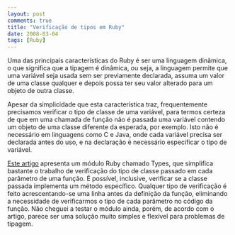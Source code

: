 ```yaml
---
layout: post
comments: true
title: "Verificação de tipos em Ruby"
date: 2008-03-04
tags: [Ruby]
---
```

Uma das principais características do Ruby é ser uma linguagem dinâmica, o que significa que a tipagem é dinâmica, ou seja, a linguagem permite que uma variável seja usada sem ser previamente declarada, assuma um valor de uma classe qualquer e depois possa ter seu valor alterado para um objeto de outra classe.

Apesar da simplicidade que esta característica traz, frequentemente precisamos verificar o tipo de classe de uma variável, para termos certeza de que em uma chamada de função não é passada uma variável contendo um objeto de uma classe diferente da esperada, por exemplo. Isto não é necessário em linguagens como C e Java, onde cada variável precisa ser declarada antes do uso, e na declaração é necessário especificar o tipo de variável.

[Este artigo](http://www.codecommit.com/blog/ruby/adding-type-checking-to-ruby) apresenta um módulo Ruby chamado Types, que simplifica bastante o trabalho de verificação do tipo de classe passado em cada parâmetro de uma função. É possível, inclusive, verificar se a classe passada implementa um método específico. Qualquer tipo de verificação é feito acrescentando-se uma linha antes da definição da função, eliminando a necessidade de verificarmos o tipo de cada parâmetro no código da função. Não cheguei a testar o módulo ainda, porém, de acordo com o artigo, parece ser uma solução muito simples e flexível para problemas de tipagem.
